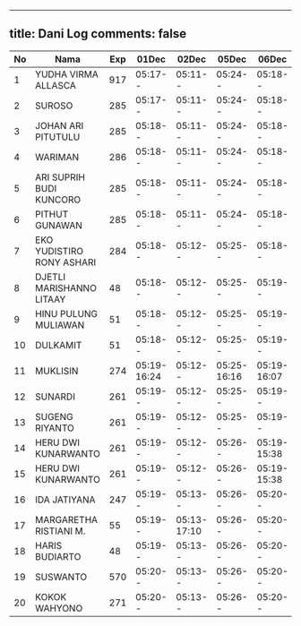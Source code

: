 
---
title: Dani Log
comments: false
---

| No | Nama | Exp | 01Dec | 02Dec | 05Dec | 06Dec | 07Dec | 08Dec | 09Dec | 12Dec | 13Dec | 14Dec | 15Dec | 16Dec | 19Dec | 20Dec | 21Dec | 22Dec | 23Dec | 26Dec |
|-----|-----|-----|-----|-----|-----|-----|-----|-----|-----|-----|-----|-----|-----|-----|-----|-----|-----|-----|-----|-----|
| 1 | YUDHA VIRMA ALLASCA | 917 | 05:17-- | 05:11-- | 05:24-- | 05:18-- | 05:18-- | 05:24-- | 05:19-- | 05:11-- | 05:20-- | 05:17-- | 05:14-- | 05:26-- | 05:23-- | 05:18-- | 05:08-- | 05:11-- | 05:05-- | 05:23-- |
| 2 | SUROSO | 285 | 05:17-- | 05:11-- | 05:24-- | 05:18-- | 05:18-- | 05:24-- | 05:19-- | 05:12-- | 05:21-- | 05:17-- | 05:14-- | 05:26-- | 05:23-- | 05:18-- | 05:09-- | 05:11-- | 05:05-- | 05:23-- |
| 3 | JOHAN ARI PITUTULU | 285 | 05:18-- | 05:11-- | 05:24-- | 05:18-- | 05:19-- | 05:24-- | 05:20-- | 05:12-- | 05:21-- | 05:17-- | 05:14-- | 05:26-- | 05:23-- | 05:18-- | 05:09-- | 05:11-- | 05:05-- | 05:23-- |
| 4 | WARIMAN | 286 | 05:18-- | 05:11-- | 05:24-- | 05:18-- | 05:19-- | 05:24-- | 05:20-- | 05:12-- | 05:21-- | 05:18-- | 05:14-- | 05:26-- | 05:23-- | 05:19-- | 05:09-- | 05:11-- | 05:05-- | 05:23-- |
| 5 | ARI SUPRIH BUDI KUNCORO | 285 | 05:18-- | 05:11-- | 05:24-- | 05:18-- | 05:19-- | 05:24-- | 05:20-- | 05:12-- | 05:21-- | 05:18-- | 05:15-- | 05:26-- | 05:23-- | 05:19-- | 05:09-- | 05:11-- | 05:05-- | 05:23-- |
| 6 | PITHUT GUNAWAN | 285 | 05:18-- | 05:11-- | 05:24-- | 05:18-- | 05:19-- | 05:24-- | 05:20-- | 05:12-- | 05:21-- | 05:18-- | 05:15-- | 05:26-- | 05:23-- | 05:19-- | 05:09-- | 05:12-- | 05:05-- | 05:23-- |
| 7 | EKO YUDISTIRO RONY ASHARI | 284 | 05:18-- | 05:12-- | 05:25-- | 05:18-- | 05:19-- | 05:25-- | 05:20-- | 05:12-- | 05:21-- | 05:18-- | 05:15-- | 05:26-- | 05:24-- | 05:19-- | 05:09-- | 05:12-- | 05:05-- | 05:23-- |
| 8 | DJETLI MARISHANNO LITAAY | 48 | 05:18-- | 05:12-- | 05:25-- | 05:19-- | 05:19-- | 05:25-- | 05:20-- | 05:12-- | 05:21-- | 05:18-- | 05:15-- | 05:27-- | 05:24-- | 05:19-- | 05:09-- | 05:12-- | 05:06-- | 05:23-- |
| 9 | HINU PULUNG MULIAWAN | 51 | 05:18-- | 05:12-- | 05:25-- | 05:19-- | 05:19-- | 05:25-- | 05:20-- | 05:13-- | 05:21-- | 05:18-- | 05:15-- | 05:27-- | 05:24-- | 05:19-- | 05:10-- | 05:12-- | 05:06-- | 05:24-- |
| 10 | DULKAMIT | 51 | 05:18-- | 05:12-- | 05:25-- | 05:19-- | 05:19-- | 05:25-- | 05:20-- | 05:13-- | 05:22-- | 05:18-- | 05:15-- | 05:27-- | 05:24-- | 05:19-- | 05:10-- | 05:12-- | 05:06-- | 05:24-- |
| 11 | MUKLISIN | 274 | 05:19-16:24 | 05:12-- | 05:25-16:16 | 05:19-16:07 | 05:20-- | 05:25-16:10 | 05:21-16:11 | 05:13-- | 05:22-- | 05:19-16:15 | 05:15-16:12 | 05:27-16:56 | 05:20-- | 05:20-- | 05:10-16:57 | 05:12-- | 05:06-15:51 | 05:24-16:18 |
| 12 | SUNARDI | 261 | 05:19-- | 05:12-- | 05:25-- | 05:19-- | 05:20-- | 05:25-- | 05:21-- | 05:13-- | 05:22-- | 05:19-- | 05:15-- | 05:27-- | 05:24-- | 05:20-- | 05:10-- | 05:12-- | 05:06-- | 05:24-- |
| 13 | SUGENG RIYANTO | 261 | 05:19-- | 05:12-- | 05:25-- | 05:19-- | 05:20-- | 05:25-- | 05:21-- | 05:13-- | 05:22-- | 05:19-- | 05:16-- | 05:27-- | 05:24-- | 05:20-- | 05:10-- | 05:12-- | 05:06-- | 05:24-- |
| 14 | HERU DWI KUNARWANTO | 261 | 05:19-- | 05:12-- | 05:26-- | 05:19-15:38 | 05:20-15:33 | 05:25-16:21 | 05:21-- | 05:13-16:04 | 05:22-- | 05:19-- | 05:16-- | 05:27-15:39 | 05:25-- | 05:20-- | 05:10-15:38 | 05:13-16:49 | 05:06-- | 05:24-15:39 |
| 15 | HERU DWI KUNARWANTO | 261 | 05:19-- | 05:12-- | 05:26-- | 05:19-15:38 | 05:20-15:33 | 05:25-16:21 | 05:21-- | 05:13-16:04 | 05:22-- | 05:19-- | 05:16-- | 05:27-15:39 | 05:25-- | 05:20-- | 05:10-15:38 | 05:13-16:49 | 05:06-- | 05:24-15:39 |
| 16 | IDA JATIYANA | 247 | 05:19-- | 05:13-- | 05:26-- | 05:20-- | 05:20-- | 05:26-- | --- | 05:13-- | 05:22-- | 05:19-- | 05:16-- | 05:28-- | 05:25-- | 05:20-- | 05:10-- | 05:13-- | 05:07-- | 05:24-- |
| 17 | MARGARETHA RISTIANI M. | 55 | 05:19-- | 05:13-17:10 | 05:26-- | 05:20-- | 05:20-- | 05:26-- | 05:21-- | 05:13-- | 05:22-- | 05:19-- | 05:16-- | 05:28-- | 05:25-- | 05:20-- | 05:11-- | 05:13-- | 05:07-- | 05:25-- |
| 18 | HARIS BUDIARTO | 48 | 05:19-- | 05:13-- | 05:26-- | 05:20-- | 05:21-- | 05:26-- | 05:21-- | 05:14-- | 05:23-- | 05:19-- | 05:16-- | 05:28-- | 05:25-- | 05:20-- | 05:11-- | 05:13-- | 05:07-- | 05:25-- |
| 19 | SUSWANTO | 570 | 05:20-- | 05:13-- | 05:26-- | 05:20-- | 05:21-- | 05:26-- | 05:22-- | 05:14-- | 05:23-- | 05:19-- | 05:16-- | 05:28-- | 05:25-- | 05:21-- | 05:11-- | 05:13-- | 05:07-- | 05:25-- |
| 20 | KOKOK WAHYONO | 271 | 05:20-- | 05:13-- | 05:26-- | 05:20-- | 05:21-- | 05:26-- | 05:22-- | 05:14-- | 05:23-- | 05:20-- | 05:16-- | 05:28-- | 05:25-- | 05:21-- | 05:11-- | 05:13-- | 05:07-- | 05:25-- |
